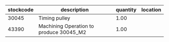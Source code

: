 |stockcode|description|quantity|location|
|---------|-----------|--------|--------|
|30045|Timing pulley|1.00||
|43390|Machining Operation to produce 30045_M2|1.00||
